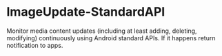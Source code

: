 # ImageUpdate-StandardAPI

Monitor media content updates (including at least adding, deleting, modifying) continuously using Android standard APIs. 
If it happens return notification to apps. 
